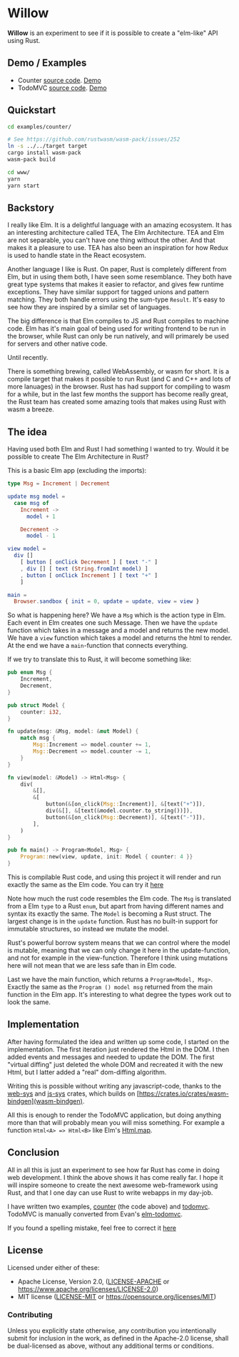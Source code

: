 # Willow

**Willow** is an experiment to see if it is possible to create a "elm-like" API using Rust.

## Demo / Examples

- Counter [source code](examples/counter/src/app.rs). [Demo](http://sindrejohansen.no/willow/counter/)
- TodoMVC [source code](examples/todomvc/src/app.rs). [Demo](http://sindrejohansen.no/willow/todomvc/)

## Quickstart

```sh
cd examples/counter/

# See https://github.com/rustwasm/wasm-pack/issues/252
ln -s ../../target target
cargo install wasm-pack
wasm-pack build

cd www/
yarn
yarn start
```

## Backstory

I really like Elm. It is a delightful language with an amazing ecosystem. It
has an interesting architecture called TEA, The Elm Architecture. TEA and Elm
are not separable, you can't have one thing without the other. And that makes
it a pleasure to use. TEA has also been an inspiration for how Redux is used to
handle state in the React ecosystem.

Another language I like is Rust. On paper, Rust is completely different from
Elm, but in using them both, I have seen some resemblance. They both have great
type systems that makes it easier to refactor, and gives few runtime exceptions.
They have similar support for tagged unions and pattern matching. They both
handle errors using the sum-type `Result`. It's easy to see how they are
inspired by a similar set of languages.

The big difference is that Elm compiles to JS and Rust compiles to machine code.
Elm has it's main goal of being used for writing frontend to be run in the browser,
while Rust can only be run natively, and will primarely be used for servers and
other native code.

Until recently.

There is something brewing, called WebAssembly, or wasm for short. It is a
compile target that makes it possible to run Rust (and C and C++ and lots of
more lanuages) in the browser. Rust has had support for compiling to wasm for a
while, but in the last few months the support has become really great, the
Rust team has created some amazing tools that makes using Rust with wasm a
breeze.

## The idea

Having used both Elm and Rust I had something I wanted to try. Would it be
possible to create The Elm Architecture in Rust?

This is a basic Elm app (excluding the imports):

```elm
type Msg = Increment | Decrement

update msg model =
  case msg of
    Increment ->
      model + 1

    Decrement ->
      model - 1

view model =
  div []
    [ button [ onClick Decrement ] [ text "-" ]
    , div [] [ text (String.fromInt model) ]
    , button [ onClick Increment ] [ text "+" ]
    ]

main =
  Browser.sandbox { init = 0, update = update, view = view }
```

So what is happening here? We have a `Msg` which is the action type in Elm.
Each event in Elm creates one such Message. Then we have the `update` function
which takes in a message and a model and returns the new model. We have a
`view` function which takes a model and returns the html to render. At the end
we have a `main`-function that connects everything.

If we try to translate this to Rust, it will become something like:

```rust
pub enum Msg {
    Increment,
    Decrement,
}

pub struct Model {
    counter: i32,
}

fn update(msg: &Msg, model: &mut Model) {
    match msg {
        Msg::Increment => model.counter += 1,
        Msg::Decrement => model.counter -= 1,
    }
}

fn view(model: &Model) -> Html<Msg> {
    div(
        &[],
        &[
            button(&[on_click(Msg::Increment)], &[text("+")]),
            div(&[], &[text(&model.counter.to_string())]),
            button(&[on_click(Msg::Decrement)], &[text("-")]),
        ],
    )
}

pub fn main() -> Program<Model, Msg> {
    Program::new(view, update, init: Model { counter: 4 }}
}
```

This is compilable Rust code, and using this project it will render and run exactly the
same as the Elm code. You can try it [here](http://sindrejohansen.no/willow/counter/)

Note how much the rust code resembles the Elm code. The `Msg` is translated from a Elm `type`
to a Rust `enum`, but apart from having different names and syntax its exactly the same. The
`Model` is becoming a Rust struct. The largest change is in the `update` function. Rust has
no built-in support for immutable structures, so instead we mutate the model.

Rust's powerful borrow system means that we can control where the model is mutable, meaning that we can only
change it here in the update-function, and not for example in the view-function. Therefore
I think using mutations here will not mean that we are less safe than in Elm code.

Last we have the main function, which returns a `Program<Model, Msg>`. Exactly the same as
the `Program () model msg` returned from the main function in the Elm app. It's interesting
to what degree the types work out to look the same.

## Implementation

After having formulated the idea and written up some code, I started on the implementation. The
first iteration just rendered the Html in the DOM. I then added events and messages and needed to update
the DOM. The first "virtual diffing" just deleted the whole DOM and recreated it with the new
Html, but I latter added a "real" dom-diffing algorithm.

Writing this is possible without writing any javascript-code, thanks to
the [web-sys](https://crates.io/crates/web-sys) and [js-sys](https://crates.io/crates/js-sys)
crates, which builds on [https://crates.io/crates/wasm-bindgen](wasm-bindgen).

All this is enough to render the TodoMVC application, but doing anything more than that will probably
mean you will miss something. For example a function `Html<A> => Html<B>` like Elm's
[Html.map](https://package.elm-lang.org/packages/elm/html/latest/Html#map).

## Conclusion

All in all this is just an experiment to see how far Rust has come in doing web development.
I think the above shows it has come really far. I hope it will inspire someone to create the
next awesome web-framework using Rust, and that I one day can use Rust to write webapps in
my day-job.

I have written two examples, [counter](https://github.com/sindreij/willow/blob/master/examples/counter/src/app.rs) (the code above) and [todomvc](https://github.com/sindreij/willow/blob/master/examples/todomvc/src/app.rs).
TodoMVC is manually converted from Evan's [elm-todomvc](https://github.com/evancz/elm-todomvc).

If you found a spelling mistake, feel free to correct it
[here](https://github.com/sindreij/blog/blob/gh-pages/_posts/2018-11-14-willow-elm-in-rust.md)

## License

Licensed under either of these:

- Apache License, Version 2.0, ([LICENSE-APACHE](LICENSE-APACHE) or
  <https://www.apache.org/licenses/LICENSE-2.0>)
- MIT license ([LICENSE-MIT](LICENSE-MIT) or
  <https://opensource.org/licenses/MIT>)

### Contributing

Unless you explicitly state otherwise, any contribution you intentionally submit
for inclusion in the work, as defined in the Apache-2.0 license, shall be
dual-licensed as above, without any additional terms or conditions.
